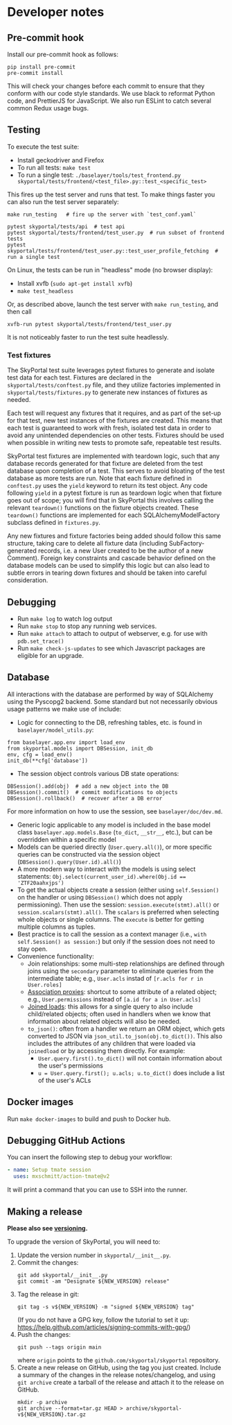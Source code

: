 # Developer notes

## Pre-commit hook

Install our pre-commit hook as follows:

```
pip install pre-commit
pre-commit install
```

This will check your changes before each commit to ensure that they
conform with our code style standards. We use black to reformat Python
code, and PrettierJS for JavaScript. We also run ESLint to catch
several common Redux usage bugs.

## Testing

To execute the test suite:

- Install geckodriver and Firefox
- To run all tests: `make test`
- To run a single test: `./baselayer/tools/test_frontend.py skyportal/tests/frontend/<test_file>.py::test_<specific_test>`

This fires up the test server and runs that test. To make things
faster you can also run the test server separately:

```
make run_testing   # fire up the server with `test_conf.yaml`

pytest skyportal/tests/api  # test api
pytest skyportal/tests/frontend/test_user.py  # run subset of frontend tests
pytest skyportal/tests/frontend/test_user.py::test_user_profile_fetching  # run a single test
```

On Linux, the tests can be run in "headless" mode (no browser display):

- Install xvfb (`sudo apt-get install xvfb`)
- `make test_headless`

Or, as described above, launch the test server with `make run_testing`, and then call

```
xvfb-run pytest skyportal/tests/frontend/test_user.py
```

It is not noticeably faster to run the test suite headlessly.

### Test fixtures

The SkyPortal test suite leverages pytest fixtures to generate and isolate test data for each test. Fixtures are declared in the `skyportal/tests/conftest.py` file, and they utilize factories implemented in `skyportal/tests/fixtures.py` to generate new instances of fixtures as needed.

Each test will request any fixtures that it requires, and as part of the set-up for that test, new test instances of the fixtures are created. This means that each test is guaranteed to work with fresh, isolated test data in order to avoid any unintended dependencies on other tests. Fixtures should be used when possible in writing new tests to promote safe, repeatable test results.

SkyPortal test fixtures are implemented with teardown logic, such that any database records generated for that fixture are deleted from the test database upon completion of a test. This serves to avoid bloating of the test database as more tests are run. Note that each fixture defined in `conftest.py` uses the `yield` keyword to return its test object. Any code following `yield` in a pytest fixture is run as teardown logic when that fixture goes out of scope; you will find that in SkyPortal this involves calling the relevant `teardown()` functions on the fixture objects created. These `teardown()` functions are implemented for each SQLAlchemyModelFactory subclass defined in `fixtures.py`.

Any new fixtures and fixture factories being added should follow this same structure, taking care to delete all fixture data (including SubFactory-generated records, i.e. a new User created to be the author of a new Comment). Foreign key constraints and cascade behavior defined on the database models can be used to simplify this logic but can also lead to subtle errors in tearing down fixtures and should be taken into careful consideration.

## Debugging

- Run `make log` to watch log output
- Run `make stop` to stop any running web services.
- Run `make attach` to attach to output of webserver, e.g. for use with `pdb.set_trace()`
- Run `make check-js-updates` to see which Javascript packages are eligible for an upgrade.

## Database

All interactions with the database are performed by way of SQLAlchemy using the
Pyscopg2 backend. Some standard but not necessarily obvious usage patterns we
make use of include:

- Logic for connecting to the DB, refreshing tables, etc. is found in `baselayer/model_utils.py`:

```
from baselayer.app.env import load_env
from skyportal.models import DBSession, init_db
env, cfg = load_env()
init_db(**cfg['database'])
```

- The session object controls various DB state operations:

```
DBSession().add(obj)  # add a new object into the DB
DBSession().commit()  # commit modifications to objects
DBSession().rollback()  # recover after a DB error
```
For more information on how to use the session, see `baselayer/doc/dev.md`.


- Generic logic applicable to any model is included in the base model class `baselayer.app.models.Base` (`to_dict`, `__str__`, etc.), but can be overridden within a specific model
- Models can be queried directly (`User.query.all()`), or more specific queries can be constructed via the session object (`DBSession().query(User.id).all()`)
- A more modern way to interact with the models is using select statements: `Obj.select(current_user_id).where(Obj.id == 'ZTF20aahxjps')`
- To get the actual objects create a session (either using `self.Session()` on the handler or using `DBSession()` which does not apply permissioning).
  Then use the session: `session.execute(stmt).all()` or `session.scalars(stmt).all()`. The `scalars` is preferred when selecting whole objects or single columns.
  The `execute` is better for getting multiple columns as tuples.
- Best practice is to call the session as a context manager (i.e., `with self.Session() as session:`) but only if the session does not need to stay open.
- Convenience functionality:
  - Join relationships: some multi-step relationships are defined through joins using the `secondary` parameter to eliminate queries from the intermediate table; e.g., `User.acls` instad of `[r.acls for r in User.roles]`
  - [Association proxies](http://docs.sqlalchemy.org/en/latest/orm/extensions/associationproxy.html): shortcut to some attribute of a related object; e.g., `User.permissions` instead of `[a.id for a in User.acls]`
  - [Joined loads](http://docs.sqlalchemy.org/en/latest/orm/loading_relationships.html): this allows for a single query to also include child/related objects; often used in handlers when we know that information about related objects will also be needed.
  - `to_json()`: often from a handler we return an ORM object, which gets converted to JSON via `json_util.to_json(obj.to_dict())`. This also includes the attributes of any children that were loaded via `joinedload` or by accessing them directly. For example:
    - `User.query.first().to_dict()` will not contain information about the user's permissions
    - `u = User.query.first(); u.acls; u.to_dict()` does include a list of the user's ACLs

## Docker images

Run `make docker-images` to build and push to Docker hub.

## Debugging GitHub Actions

You can insert the following step to debug your workflow:

```yaml
- name: Setup tmate session
  uses: mxschmitt/action-tmate@v2
```

It will print a command that you can use to SSH into the runner.

## Making a release

**Please also see [versioning](versioning).**

To upgrade the version of SkyPortal, you will need to:

1. Update the version number in `skyportal/__init__.py`.
2. Commit the changes:
    ```
    git add skyportal/__init__.py
    git commit -am "Designate ${NEW_VERSION} release"
    ```
3. Tag the release in git:
    ```
    git tag -s v${NEW_VERSION} -m "signed ${NEW_VERSION} tag"
    ```
    (If you do not have a GPG key, follow the tutorial to set it up:
    https://help.github.com/articles/signing-commits-with-gpg/)
4. Push the changes:
    ```
    git push --tags origin main
    ```
    where `origin` points to the ``github.com/skyportal/skyportal`` repository.
5. Create a new release on GitHub, using the tag you just created. Include a summary of the changes in the release notes/changelog, and using `git archive` create a tarball of the release and attach it to the release on GitHub.
    ```
    mkdir -p archive
    git archive --format=tar.gz HEAD > archive/skyportal-v${NEW_VERSION}.tar.gz
    ```
